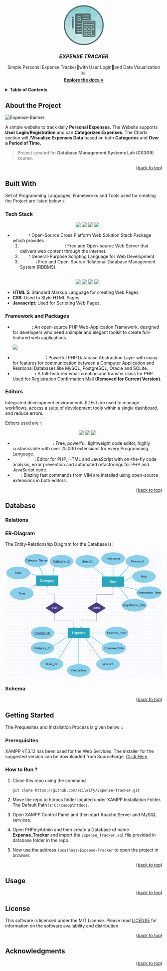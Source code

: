 <div id="top"></div>

<!-- Project Logo -->
<div align="center">
    <a href="https://github.com/azileify/Expense-Tracker">
        <img src="./Expense-Tracker/Assets/images/icon.png" alt="Logo" width="128" height="128">
    </a>
    <h3 align="center"><b><i>EXPENSE TRACKER</i></b></h3>
    <p align="center">
        Simple Personal Expense Tracker💸with User Login👥and Data Visualization 📊.
        <br /><a href="https://github.com/azileify/Expense-Tracker/blob/main/README.md"><strong>Explore the docs »</strong></a>
    </p>
</div>

<!-- Table of Contents -->
<details>
  <summary><b>Table of Contents</b></summary>
  <ol style="font-weight: bold">
    <li>
        <a href="#about-the-project" style="color: #FFF"><b>About the Project</b></a>
    </li>
    <li>
        <a href="#built-with" style="color: #FFF"><b>Built With</b></a>
        <ul style="list-style-type: disc">
            <li><a href="#tech-stack">Tech Stack</a></li>
            <li><a href="#framework-and-packages">Framework and Packages</a></li>
            <li><a href="#editors">IDEs/Editors</a></li>
        </ul>
    </li>
    <li>
        <a href="#database" style="color: #FFF"><b>Database</b></a>
        <ul style="list-style-type: disc">
            <li><a href="#relations">Relations</a></li>
            <li><a href="#er-diagram">ER Diagram</a></li>
            <li><a href="#schema">Schema</a></li>
        </ul>
    </li>
    <li>
        <a href="#getting=started" style="color: #FFF"><b>Getting Started</b></a>
        <ul style="list-style-type: disc">
            <li><a href="#rrerequisites">Prerequisites</a></li>
            <li><a href="#how-to-run">How to Run</a></li>
        </ul>
    </li>
    <li>
        <a href="#usage" style="color: #FFF"><b>Usage</b></a>
    </li>
    <li>
        <a href="#license" style="color: #FFF"><b>License</b></a>
    </li>
    <li>
        <a href="#acknowledgments" style="color: #FFF"><b>Acknowledgments</b></a>
    </li>
</details>

<!-- About the Project -->
## About the Project

![Expense-Banner](https://osome.com/content/images/2020/07/Scrabble-Deductible-Expenses-Singapore-Company.jpg)

<p>A simple website to track daily <b>Personal Expenses.</b>
The Website supports <b>User Login/Registration</b> and can <b>Categorizes Expenses</b>. The Charts section will /<b>Visualize Expenses Data</b> based on both <b>Categories</b> and <b>Over a Period of Time.</b></p>

> Project created for <b>Database Management Systems Lab (CS309)</b> course.

<p align="right">(<a href="#top">back to top</a>)</p>

<!-- Built With -->
## Built With

<p>Set of Programming Languages, Frameworks and Tools used for creating the Project are listed below ⤵︎</p>

### Tech Stack

<ul>
    <p align="center">
        <img src="https://img.shields.io/badge/Xampp-F37623?style=for-the-badge&logo=xampp&logoColor=white" />
        <img src="https://img.shields.io/badge/apache-%23D42029.svg?style=for-the-badge&logo=apache&logoColor=white" />
        <img src="https://img.shields.io/badge/MySQL-005C84?style=for-the-badge&logo=mysql&logoColor=white" />
        <img src="https://img.shields.io/badge/php-%23777BB4.svg?style=for-the-badge&logo=php&logoColor=white" />
    </p>
    <li><b><a href="https://www.apachefriends.org/index.html" style="color: #FFF">XAMPP</a>:</b> Open-Source Cross Platform Web Solution Stack Package which provides
    <ol style="list-style-type: number">
        <li><b><a href="https://httpd.apache.org/" style="color: #FFF">Apache HTTP Server</a>:</b> Free and Open-source Web Server that delivers web content through the internet.</li>
        <li><b><a href="https://www.php.net/" style="color: #FFF">PHP</a>:</b> General-Purpose Scripting Language for Web Development.</li>
        <li><b><a href="https://www.mysql.com/" style="color: #FFF">MySQL</a>:</b> Free and Open-Source Relational Database Management System (RDBMS).</li>
    </ol>
    </li>
    <br>
    <p align="center">
        <img src="https://img.shields.io/badge/HTML5-E34F26?style=for-the-badge&logo=html5&logoColor=white" />
        <img src="https://img.shields.io/badge/CSS3-1572B6?style=for-the-badge&logo=css3&logoColor=white" />
        <img src="https://img.shields.io/badge/Bootstrap-563D7C?style=for-the-badge&logo=bootstrap&logoColor=white" />
        <img src="https://img.shields.io/badge/JavaScript-F7DF1E?style=for-the-badge&logo=javascript&logoColor=black" />
    </p>
    <li><b>HTML 5</b>: Standard Markup Language for creating Web Pages.</li>
    <li><b>CSS</b>: Used to Style HTML Pages.</li>
    <li><b>Javascript</b>: Used for Scripting Web Pages.</li>
</ul>

### Framework and Packages

<ul>
    <li><b><a href="https://symfony.com/" style="color: #FFF">Symfony</a>:</b> An open-source PHP Web-Application Framework, designed for developers who need a simple and elegant toolkit to create full-featured web applications.
    <p align="left">
        <img src="https://img.shields.io/badge/symfony-%23000000.svg?style=for-the-badge&logo=symfony&logoColor=white" />
    </p>
    </li>
    <li><b><a href="https://symfony.com/doc/current/doctrine.html" style="color: #FFF">Doctrine- DBAL</a>:</b> Powerful PHP Database Abstraction Layer with many for features for communication between a Computer Application and Relational Databases like MySQL, PostgreSQL, Oracle and SQLite.
    </li>
    <li><b><a href="https://github.com/PHPMailer/PHPMailer" style="color: #FFF">PHPMailer</a>:</b> A full-featured email creation and transfer class for PHP. Used for Registration Confirmation Mail 
    <strong>(Removed for Current Version).</strong>
    </li>
</ul>

### Editors

<p>Integrated development environments (IDEs) are used to manage workflows, access a suite of development tools within a single dashboard, and reduce errors.</p>

Editors used are ⤵︎
<ul>
    <p align="center">
        <img src="https://img.shields.io/badge/Visual%20Studio%20Code-0078d7.svg?style=for-the-badge&logo=visual-studio-code&logoColor=white" />
        <img src="https://img.shields.io/badge/phpstorm-143?style=for-the-badge&logo=phpstorm&logoColor=black&color=E6E6FA&labelColor=E6E6FA" />
        <img src="https://img.shields.io/badge/VIM-%2311AB00.svg?style=for-the-badge&logo=vim&logoColor=white" />
    </p>
    <li><b><a href="https://code.visualstudio.com/" style="color: #FFF">Visual Studio Code</a>:</b> Free, powerful, lightweight code editor, highly customizable with over 25,000 extensions for every Programming Language.</li>
    <li><b><a href="https://www.jetbrains.com/phpstorm/" style="color: #FFF">PHPStorm</a>:</b> Editor for PHP, HTML and JavaScript with on-the-fly code analysis, error prevention and automated refactorings for PHP and JavaScript code.</li>
    <li><b><a href="https://www.vim.org/" style="color: #FFF">VIM</a></b>: Blazing fast commands from VIM are installed using open-source extensions in both editors.
</ul>

<p align="right">(<a href="#top">back to top</a>)</p>

<!-- Database -->
## Database

### Relations



### ER-Diagram

The Entity-Relationship Diagram for the Database is:
<p align="center">
    <img src="./Images/Schema/ER-Diagram.png" />
</p>

### Schema

<p align="right">(<a href="#top">back to top</a>)</p>

<!-- Getting Started -->
## Getting Started
<p>The Prequesites and Installation Process is given below ⤵︎</p>

### Prerequisites
<p> XAMPP v7.3.12 has been used for the Web Services. The installer for the suggested version can be downloaded from SourceForge. 
<a href="https://sourceforge.net/projects/xampp/files/XAMPP%20Windows/7.3.12/"> Click Here</a>
</p>

### How to Run ?
1. Clone this repo using the command

    ```sh
    git clone https://github.com/azileify/Expense-Tracker.git
    ```
2. Move the repo to htdocs folder located under XAMPP Installation Folder. The Default Path is: ```C:\xampp\htdocs```.
3. Open XAMPP Control Panel and then start Apache Server and MySQL services.
4. Open PHPmyAdmin and then create a Database of name **Expense_Tracker** and import the ```Expense_Tracker.sql``` file provided in database folder in the repo.
5. Now use the address ```localhost/Expense-Tracker``` to open the project in browser.

<p align="right">(<a href="#top">back to top</a>)</p>

<!-- Screenshots -->
## Usage

<p align="right">(<a href="#top">back to top</a>)</p>

<!-- License -->
## License
This software is licenced under the MIT License. Please read [LICENSE](https://github.com/azileify/Expense-Tracker/blob/main/LICENSE) for information on the software availability and distribution.

<p align="right">(<a href="#top">back to top</a>)</p>

<!-- Acknowledgments -->
## Acknowledgments

<p align="right">(<a href="#top">back to top</a>)</p>